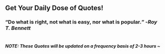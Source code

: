 ## Get Your Daily Dose of Quotes!
### <q>Do what is right, not what is easy, nor what is popular.</q> -<em>Roy T. Bennett</em> <br><br>
##### NOTE: These Quotes will be updated on a frequency basis of 2-3 hours ~
